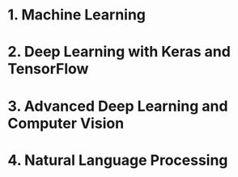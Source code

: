 # 1. Machine Learning
# 2. Deep Learning with Keras and TensorFlow  
# 3. Advanced Deep Learning and Computer Vision
# 4. Natural Language Processing
